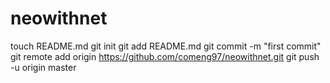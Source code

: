neowithnet
==========
touch README.md
git init
git add README.md
git commit -m "first commit"
git remote add origin https://github.com/comeng97/neowithnet.git
git push -u origin master

